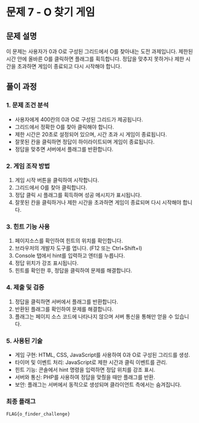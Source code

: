 # 문제 7 - O 찾기 게임

## 문제 설명
이 문제는 사용자가 0과 O로 구성된 그리드에서 O를 찾아내는 도전 과제입니다. 제한된 시간 안에 올바른 O를 클릭하면 플래그를 획득합니다. 정답을 맞추지 못하거나 제한 시간을 초과하면 게임이 종료되고 다시 시작해야 합니다.

## 풀이 과정

### 1. 문제 조건 분석
- 사용자에게 400칸의 0과 O로 구성된 그리드가 제공됩니다.
- 그리드에서 정확한 O를 찾아 클릭해야 합니다.
- 제한 시간은 20초로 설정되어 있으며, 시간 초과 시 게임이 종료됩니다.
- 잘못된 칸을 클릭하면 정답이 하이라이트되며 게임이 종료됩니다.
- 정답을 맞추면 서버에서 플래그를 반환합니다.

### 2. 게임 조작 방법
1. 게임 시작 버튼을 클릭하여 시작합니다.
2. 그리드에서 O를 찾아 클릭합니다.
3. 정답 클릭 시 플래그를 획득하며 성공 메시지가 표시됩니다.
4. 잘못된 칸을 클릭하거나 제한 시간을 초과하면 게임이 종료되며 다시 시작해야 합니다.

### 3. 힌트 기능 사용
1. 페이지소스를 확인하여 힌트의 위치를 확인합니다.
1. 브라우저의 개발자 도구를 엽니다. (F12 또는 Ctrl+Shift+I)
2. Console 탭에서 hint를 입력하고 엔터를 누릅니다.
3. 정답 위치가 강조 표시됩니다.
4. 힌트를 확인한 후, 정답을 클릭하여 문제를 해결합니다.

### 4. 제출 및 검증
1. 정답을 클릭하면 서버에서 플래그를 반환합니다.
2. 반환된 플래그를 확인하여 문제를 해결합니다.
3. 플래그는 페이지 소스 코드에 나타나지 않으며 서버 통신을 통해만 얻을 수 있습니다.

### 5. 사용된 기술
- 게임 구현: HTML, CSS, JavaScript를 사용하여 0과 O로 구성된 그리드를 생성.
- 타이머 및 이벤트 처리: JavaScript로 제한 시간과 클릭 이벤트를 관리.
- 힌트 기능: 콘솔에서 hint 명령을 입력하면 정답 위치를 강조 표시.
- 서버와 통신: PHP를 사용하여 정답을 맞췄을 때만 플래그를 반환.
- 보안: 플래그는 서버에서 동적으로 생성되며 클라이언트 측에서는 숨겨집니다.

### 최종 플래그
```
FLAG{o_finder_challenge}
```